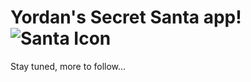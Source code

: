 # Yordan's Secret Santa app! ![Santa Icon](https://raw.githubusercontent.com/n4ught1us-max1mus/secret-santa/blob/master/santa.ico)
Stay tuned, more to follow...